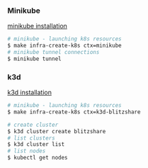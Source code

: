 ### Minikube
[minikube installation](https://k8s-docs.netlify.app/en/docs/tasks/tools/install-minikube/)
```bash
# minikube - launching k8s resources
$ make infra-create-k8s ctx=minikube
# minikube tunnel connections
$ minikube tunnel
```

### k3d
[k3d installation](https://vhs.codeberg.page/post/kubernetes-macos-k3s-k3d-rancher/)

```bash
# minikube - launching k8s resources
$ make infra-create-k8s ctx=k3d-blitzshare
```

```bash
# create cluster
$ k3d cluster create blitzshare
# list clusters
$ k3d cluster list
# list nodes
$ kubectl get nodes
```
